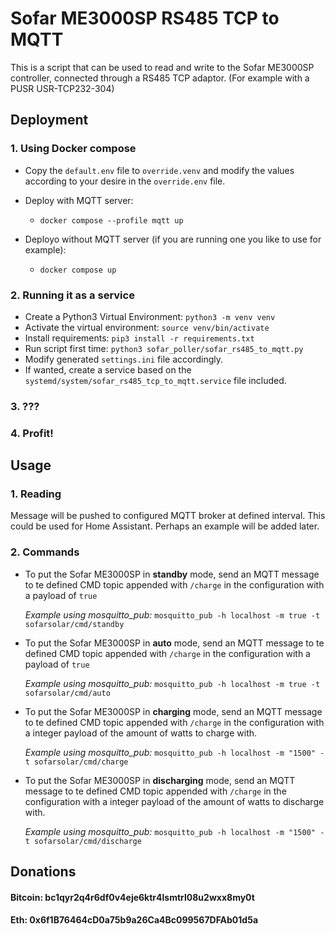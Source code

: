 # Sofar ME3000SP RS485 TCP to MQTT

This is a script that can be used to read and write to the Sofar ME3000SP controller, connected through a RS485 TCP adaptor. (For example with a PUSR USR-TCP232-304)

## Deployment
### 1. Using Docker compose
- Copy the `default.env` file to `override.venv` and modify the values according to your desire in the `override.env` file.


- Deploy with MQTT server:
  - `docker compose --profile mqtt up`
- Deployo without MQTT server (if you are running one you like to use for example):
  - `docker compose up`

### 2. Running it as a service
- Create a Python3 Virtual Environment: `python3 -m venv venv`
- Activate the virtual environment: `source venv/bin/activate`
- Install requirements: `pip3 install -r requirements.txt`
- Run script first time: `python3 sofar_poller/sofar_rs485_to_mqtt.py`
- Modify generated `settings.ini` file accordingly.
- If wanted, create a service based on the `systemd/system/sofar_rs485_tcp_to_mqtt.service` file included.

### 3. ???

### 4. Profit!

## Usage
### 1. Reading
Message will be pushed to configured MQTT broker at defined interval.
This could be used for Home Assistant. Perhaps an example will be added later.

### 2. Commands
- To put the Sofar ME3000SP in **standby** mode, send an MQTT message to te defined CMD topic appended with `/charge` in the configuration with a payload of `true`

  _Example using mosquitto_pub:_ `mosquitto_pub -h localhost -m true -t sofarsolar/cmd/standby`


- To put the Sofar ME3000SP in **auto** mode, send an MQTT message to te defined CMD topic appended with `/charge` in the configuration with a payload of `true`

  _Example using mosquitto_pub:_ `mosquitto_pub -h localhost -m true -t sofarsolar/cmd/auto`


- To put the Sofar ME3000SP in **charging** mode, send an MQTT message to te defined CMD topic appended with `/charge` in the configuration with a integer payload of the amount of watts to charge with.

  _Example using mosquitto_pub:_ `mosquitto_pub -h localhost -m "1500" -t sofarsolar/cmd/charge`


- To put the Sofar ME3000SP in **discharging** mode, send an MQTT message to te defined CMD topic appended with `/charge` in the configuration with a integer payload of the amount of watts to discharge with.

  _Example using mosquitto_pub:_ `mosquitto_pub -h localhost -m "1500" -t sofarsolar/cmd/discharge`

## Donations
#### Bitcoin: bc1qyr2q4r6df0v4eje6ktr4lsmtrl08u2wxx8my0t
#### Eth: 0x6f1B76464cD0a75b9a26Ca4Bc099567DFAb01d5a

